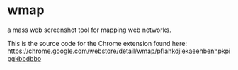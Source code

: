 # wmap
a mass web screenshot tool for mapping web networks.

This is the source code for the Chrome extension found here:
https://chrome.google.com/webstore/detail/wmap/pflahkdjlekaeehbenhpkpipgkbbdbbo
